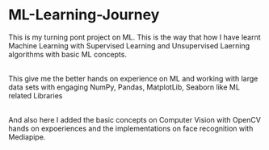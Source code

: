 # ML-Learning-Journey

This is my turning pont project on ML. This is the way that how I have learnt Machine Learning with Supervised Learning and Unsupervised Laerning algorithms with basic ML concepts.<br><br>

This give me the better hands on experience on ML and working with large data sets with engaging NumPy, Pandas, MatplotLib, Seaborn like ML related Libraries <br><br>

And also here I added the basic concepts on Computer Vision with OpenCV hands on expoeriences and the implementations on face recognition with Mediapipe.

